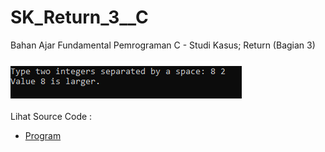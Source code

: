 # SK_Return_3__C
Bahan Ajar Fundamental Pemrograman C - Studi Kasus; Return (Bagian 3)<br><br>
<img src="https://github.com/RizkyKhapidsyah/SK_Return_3__C/blob/master/Result/001.PNG"><br><br>
Lihat Source Code : <br>
- <a href="https://github.com/RizkyKhapidsyah/SK_Return_3__C/blob/master/Source.c">Program</a>
